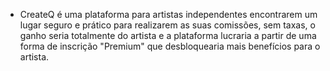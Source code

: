 
- CreateQ é uma plataforma para artistas independentes encontrarem um lugar seguro e prático para realizarem as suas comissões, sem taxas, o ganho seria totalmente do artista e a plataforma lucraria a partir de uma forma de inscrição "Premium" que desbloquearia mais benefícios para o artista.



